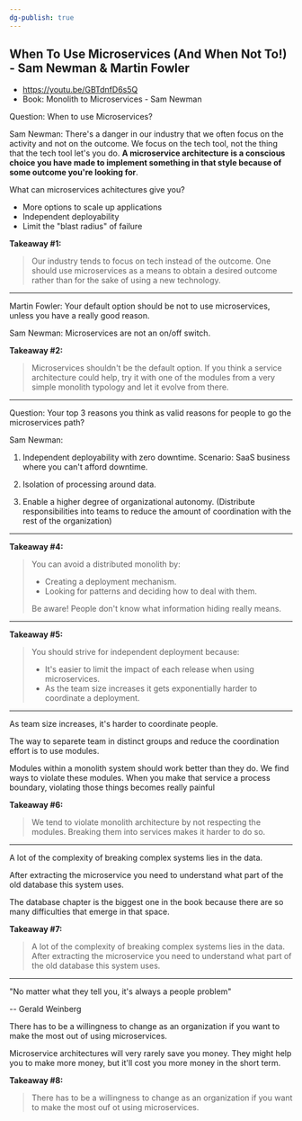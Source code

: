 ```yaml
---
dg-publish: true
---
```

## When To Use Microservices (And When Not To!) - Sam Newman & Martin Fowler

- <https://youtu.be/GBTdnfD6s5Q>
- Book: Monolith to Microservices - Sam Newman


Question: When to use Microservices?

Sam Newman: There's a danger in our industry that we often focus on the activity and not on the outcome. We focus on the tech tool, not the thing that the tech tool let's you do. **A microservice architecture is a conscious choice you have made to implement something in that style because of some outcome you're looking for**.

What can microservices achitectures give you?

- More options to scale up applications
- Independent deployability
- Limit the "blast radius" of failure


**Takeaway \#1:**

> Our industry tends to focus on tech instead of the outcome. One should use microservices as a means to obtain a desired outcome rather than for the sake of using a new technology.

---

Martin Fowler: Your default option should be not to use microservices, unless you have a really good reason.

Sam Newman: Microservices are not an on/off switch.


**Takeaway \#2:**

> Microservices shouldn't be the default option. If you think a service architecture could help, try it with one of the modules from a very simple monolith typology and let it evolve from there.

---

Question: Your top 3 reasons you think as valid reasons for people to go the microservices path?

Sam Newman:

1. Independent deployability with zero downtime. Scenario: SaaS business where you can't afford downtime.

2. Isolation of processing around data.

3. Enable a higher degree of organizational autonomy. (Distribute responsibilities into teams to reduce the amount of coordination with the rest of the organization)


---

**Takeaway \#4:**

> You can avoid a distributed monolith by:
> - Creating a deployment mechanism.
> - Looking for patterns and deciding how to deal with them.
> 
> Be aware! People don't know what information hiding really means.

---

**Takeaway \#5:**

> You should strive for independent deployment because:
> - It's easier to limit the impact of each release when using microservices.
> - As the team size increases it gets exponentially harder to coordinate a deployment.

---

As team size increases, it's harder to coordinate people.

The way to separete team in distinct groups and reduce the coordination effort is to use modules.

Modules within a monolith system should work better than they do. We find ways to violate these modules. When you make that service a process boundary, violating those things becomes really painful

**Takeaway \#6:**

> We tend to violate monolith architecture by not respecting the modules. Breaking them into services makes it harder to do so.

---

A lot of the complexity of breaking complex systems lies in the data.

After extracting the microservice you need to understand what part of the old database this system uses.

The database chapter is the biggest one in the book because there are so many difficulties that emerge in that space.

**Takeaway \#7:**

> A lot of the complexity of breaking complex systems lies in the data. After extracting the microservice you need to understand what part of the old database this system uses.


---

"No matter what they tell you, it's always a people problem"

-- Gerald Weinberg

There has to be a willingness to change as an organization if you want to make the most out of using microservices.

Microservice architectures will very rarely save you money. They might help you to make more money, but it'll cost you more money in the short term.

**Takeaway \#8:**

> There has to be a willingness to change as an organization if you want to make the most ouf ot using microservices.

